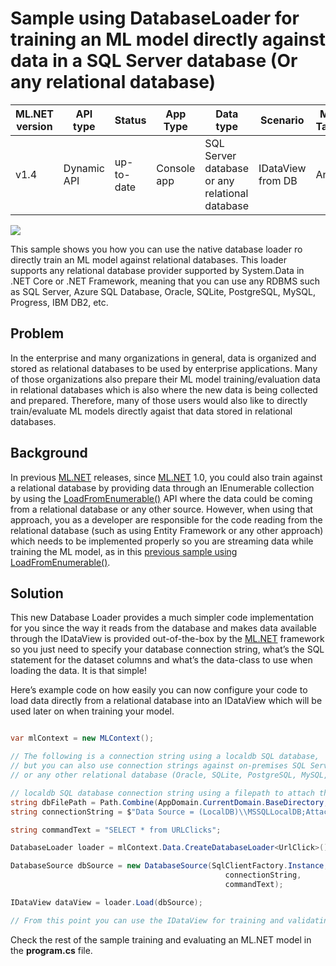 
# Sample using DatabaseLoader for training an ML model directly against data in a SQL Server database (Or any relational database)

| ML.NET version | API type          | Status                        | App Type    | Data type | Scenario            | ML Task                   | Algorithms                  |
|----------------|-------------------|-------------------------------|-------------|-----------|---------------------|---------------------------|-----------------------------|
| v1.4          | Dynamic API | up-to-date | Console app | SQL Server database or any relational database | IDataView from DB | Any | Any |

![](https://devblogs.microsoft.com/dotnet/wp-content/uploads/sites/10/2019/08/database-loader-illustration-300x181.png)

This sample shows you how you can use the native database loader ro directly train an ML model against relational databases. This loader supports any relational database provider supported by System.Data in .NET Core or .NET Framework, meaning that you can use any RDBMS such as SQL Server, Azure SQL Database, Oracle, SQLite, PostgreSQL, MySQL, Progress, IBM DB2, etc.

## Problem

In the enterprise and many organizations in general, data is organized and stored as relational databases to be used by enterprise applications. Many of those organizations also prepare their ML model training/evaluation data in relational databases which is also where the new data is being collected and prepared. Therefore, many of those users would also like to directly train/evaluate ML models directly agaist that data stored in relational databases.

## Background

In previous [ML.NET](https://dot.net/ml) releases, since [ML.NET](https://dot.net/ml) 1.0, you could also train against a relational database by providing data through an IEnumerable collection by using the [LoadFromEnumerable()](https://docs.microsoft.com/en-us/dotnet/api/microsoft.ml.dataoperationscatalog.loadfromenumerable?view=ml-dotnet) API where the data could be coming from a relational database or any other source. However, when using that approach, you as a developer are responsible for the code reading from the relational database (such as using Entity Framework or any other approach) which needs to be implemented properly so you are streaming data while training the ML model, as in this [previous sample using LoadFromEnumerable()](https://github.com/dotnet/machinelearning-samples/tree/main/samples/csharp/getting-started/DatabaseIntegration).

## Solution

This new Database Loader provides a much simpler code implementation for you since the way it reads from the database and makes data available through the IDataView is provided out-of-the-box by the [ML.NET](https://dot.net/ml) framework so you just need to specify your database connection string, what’s the SQL statement for the dataset columns and what’s the data-class to use when loading the data. It is that simple!

Here’s example code on how easily you can now configure your code to load data directly from a relational database into an IDataView which will be used later on when training your model.

```cs --source-file ./DatabaseLoaderConsoleApp/Program.cs --project ./SentimentAnalysis/SentimentAnalysisConsoleApp/SentimentAnalysisConsoleApp.csproj --editable false  --region step1to3

var mlContext = new MLContext();

// The following is a connection string using a localdb SQL database,
// but you can also use connection strings against on-premises SQL Server, Azure SQL Database
// or any other relational database (Oracle, SQLite, PostgreSQL, MySQL, Progress, IBM DB2, etc.)

// localdb SQL database connection string using a filepath to attach the database file into localdb
string dbFilePath = Path.Combine(AppDomain.CurrentDomain.BaseDirectory, "SqlLocalDb", "Criteo-100k-rows.mdf");
string connectionString = $"Data Source = (LocalDB)\\MSSQLLocalDB;AttachDbFilename={dbFilePath};Database=Criteo-100k-rows;Integrated Security = True";

string commandText = "SELECT * from URLClicks";

DatabaseLoader loader = mlContext.Data.CreateDatabaseLoader<UrlClick>();

DatabaseSource dbSource = new DatabaseSource(SqlClientFactory.Instance,
                                                connectionString,
                                                commandText);

IDataView dataView = loader.Load(dbSource);

// From this point you can use the IDataView for training and validating an ML.NET model as in any other sample
```

Check the rest of the sample training and evaluating an ML.NET model in the **program.cs** file.

